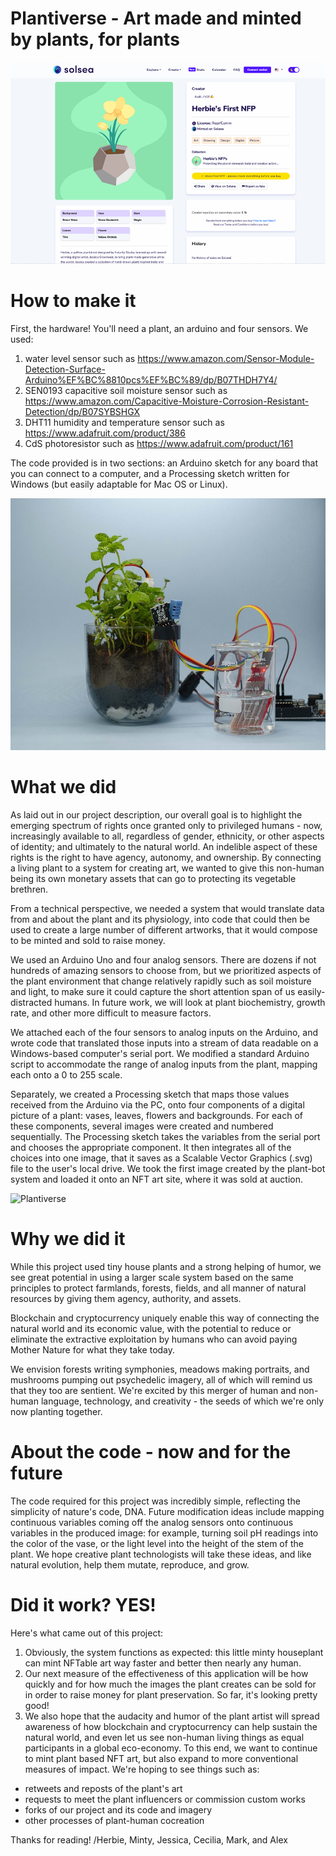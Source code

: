 # Plantiverse - Art made and minted by plants, for plants

![Plantiverse](solsea_auction.png)


# How to make it
First, the hardware! You'll need a plant, an arduino and four sensors. We used:

1. water level sensor such as https://www.amazon.com/Sensor-Module-Detection-Surface-Arduino%EF%BC%8810pcs%EF%BC%89/dp/B07THDH7Y4/
2. SEN0193 capacitive soil moisture sensor such as https://www.amazon.com/Capacitive-Moisture-Corrosion-Resistant-Detection/dp/B07SYBSHGX
3. DHT11 humidity and temperature sensor such as https://www.adafruit.com/product/386
4. CdS photoresistor such as https://www.adafruit.com/product/161

The code provided is in two sections: an Arduino sketch for any board that you can connect to a computer, and a Processing sketch written for Windows (but easily adaptable for Mac OS or Linux).

![Plantiverse](Minty_photo.jpg)


# What we did
As laid out in our project description, our overall goal is to highlight the emerging spectrum of rights once granted only to privileged humans - now, increasingly available to all, regardless of gender, ethnicity, or other aspects of identity; and ultimately to the natural world. An indelible aspect of these rights is the right to have agency, autonomy, and ownership. By connecting a living plant to a system for creating art, we wanted to give this non-human being its own monetary assets that can go to protecting its vegetable brethren.

From a technical perspective, we needed a system that would translate data from and about the plant and its physiology, into code that could then be used to create a large number of different artworks, that it would compose to be minted and sold to raise money.

We used an Arduino Uno and four analog sensors. There are dozens if not hundreds of amazing sensors to choose from, but we prioritized aspects of the plant environment that change relatively rapidly such as soil moisture and light, to make sure it could capture the short attention span of us easily-distracted humans. In future work, we will look at plant biochemistry, growth rate, and other more difficult to measure factors.

We attached each of the four sensors to analog inputs on the Arduino, and wrote code that translated those inputs into a stream of data readable on a Windows-based computer's serial port. We modified a standard Arduino script to accommodate the range of analog inputs from the plant, mapping each onto a 0 to 255 scale.

Separately, we created a Processing sketch that maps those values received from the Arduino via the PC, onto four components of a digital picture of a plant: vases, leaves, flowers and backgrounds. For each of these components, several images were created and numbered sequentially. The Processing sketch takes the variables from the serial port and chooses the appropriate component. It then integrates all of the choices into one image, that it saves as a Scalable Vector Graphics (.svg) file to the user's local drive. We took the first image created by the plant-bot system and loaded it onto an NFT art site, where it was sold at auction.

![Plantiverse](plant_art_components.png)


# Why we did it
While this project used tiny house plants and a strong helping of humor, we see great potential in using a larger scale system based on the same principles to protect farmlands, forests, fields, and all manner of natural resources by giving them agency, authority, and assets.

Blockchain and cryptocurrency uniquely enable this way of connecting the natural world and its economic value, with the potential to reduce or eliminate the extractive exploitation by humans who can avoid paying Mother Nature for what they take today.

We envision forests writing symphonies, meadows making portraits, and mushrooms pumping out psychedelic imagery, all of which will remind us that they too are sentient. We're excited by this merger of human and non-human language, technology, and creativity - the seeds of which we're only now planting together.

# About the code - now and for the future
The code required for this project was incredibly simple, reflecting the simplicity of nature's code, DNA. Future modification ideas include mapping continuous variables coming off the analog sensors onto continuous variables in the produced image: for example, turning soil pH readings into the color of the vase, or the light level into the height of the stem of the plant. We hope creative plant technologists will take these ideas, and like natural evolution, help them mutate, reproduce, and grow.

# Did it work? YES!
Here's what came out of this project:
1. Obviously, the system functions as expected: this little minty houseplant can mint NFTable art way faster and better then nearly any human.
2. Our next measure of the effectiveness of this application will be how quickly and for how much the images the plant creates can be sold for in order to raise money for plant preservation. So far, it's looking pretty good!
3. We also hope that the audacity and humor of the plant artist will spread awareness of how blockchain and cryptocurrency can help sustain the natural world, and even let us see non-human living things as equal participants in a global eco-economy. To this end, we want to continue to mint plant based NFT art, but also expand to more conventional measures of impact. We're hoping to see things such as:
- retweets and reposts of the plant's art
- requests to meet the plant influencers or commission custom works
- forks of our project and its code and imagery
- other processes of plant-human cocreation

Thanks for reading! 
/Herbie, Minty, Jessica, Cecilia, Mark, and Alex

